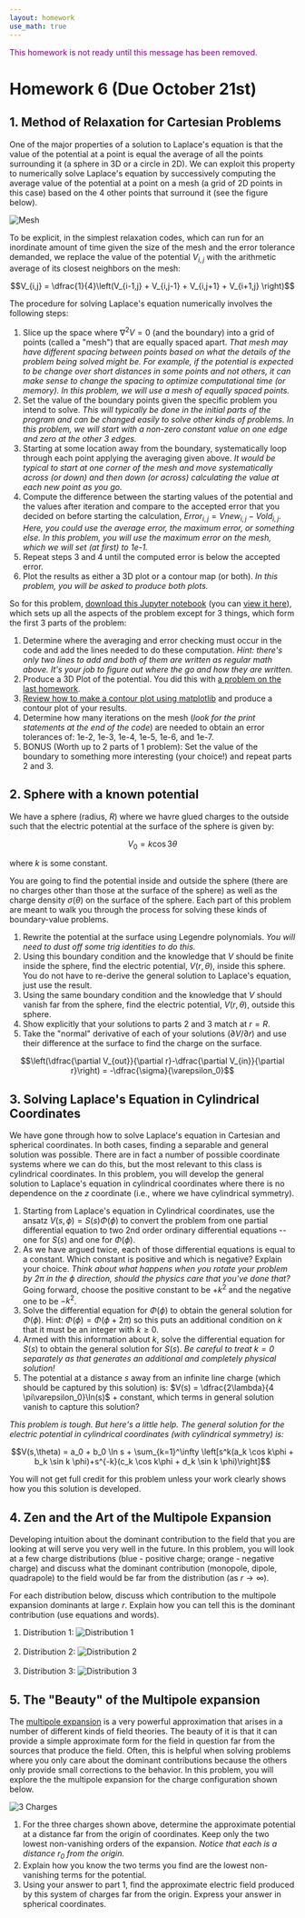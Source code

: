 ```yaml
---
layout: homework
use_math: true
---
```


<p style="color: purple">This homework is not ready until this message has been removed.</p>

# Homework 6 (Due October 21st)

## 1. Method of Relaxation for Cartesian Problems

One of the major properties of a solution to Laplace's equation is that the value of the potential at a point is equal the average of all the points surrounding it (a sphere in 3D or a circle in 2D). We can exploit this property to numerically solve Laplace's equation by successively computing the average value of the potential at a point on a mesh (a grid of 2D points in this case) based on the 4 other points that surround it (see the figure below).

![Mesh](./images/hw6/mesh.png)

To be explicit, in the simplest relaxation codes, which can run for an inordinate amount of time given the size of the mesh and the error tolerance demanded, we replace the value of the potential $V_{i,j}$ with the arithmetic average of its closest neighbors on the mesh:

$$V_{i,j} = \dfrac{1}{4}\left(V_{i-1,j} + V_{i,j-1} + V_{i,j+1} + V_{i+1,j}  \right)$$

The procedure for solving Laplace's equation numerically involves the following steps:

1. Slice up the space where $\nabla^2 V = 0$ (and the boundary) into a grid of points (called a "mesh") that are equally spaced apart. *That mesh may have different spacing between points based on what the details of the problem being solved might be. For example, if the potential is expected to be change over short distances in some points and not others, it can make sense to change the spacing to optimize computational time (or memory). In this problem, we will use a mesh of equally spaced points.*
2. Set the value of the boundary points given the specific problem you intend to solve. *This will typically be done in the initial parts of the program and can be changed easily to solve other kinds of problems. In this problem, we will start with a non-zero constant value on one edge and zero at the other 3 edges.*
3. Starting at some location away from the boundary, systematically loop through each point applying the averaging given above. *It would be typical to start at one corner of the mesh and move systematically across (or down) and then down (or across) calculating the value at each new point as you go.*
4. Compute the difference between the starting values of the potential and the values after iteration and compare to the accepted error that you decided on before starting the calculation, $Error_{i,j} = Vnew_{i,j}-Vold_{i,j}$. *Here, you could use the average error, the maximum error, or something else. In this problem, you will use the maximum error on the mesh, which we will set (at first) to 1e-1.*
5. Repeat steps 3 and 4 until the computed error is below the accepted error.
6. Plot the results as either a 3D plot or a contour map (or both). *In this problem, you will be asked to produce both plots.*

So for this problem, [download this Jupyter notebook](../jupyter/HW6-MethodOfRelaxation.ipynb) (you can [view it here](https://github.com/dannycab/phy481msu/blob/gh-pages/jupyter/HW6-MethodOfRelaxation.ipynb)), which sets up all the aspects of the problem except for 3 things, which form the first 3 parts of the problem:

1. Determine where the averaging and error checking must occur in the code and add the lines needed to do these computation. *Hint: there's only two lines to add and both of them are written as regular math above. It's your job to figure out where the go and how they are written.*
2. Produce a 3D Plot of the potential. You did this with [a problem on the last homework](./homework6.html).
3. [Review how to make a contour plot using matplotlib](http://matplotlib.org/examples/pylab_examples/contour_demo.html) and produce a contour plot of your results.
4. Determine how many iterations on the mesh (*look for the print statements at the end of the code*) are needed to obtain an error tolerances of: 1e-2, 1e-3, 1e-4, 1e-5, 1e-6, and 1e-7.
5. BONUS (Worth up to 2 parts of 1 problem): Set the value of the boundary to something more interesting (your choice!) and repeat parts 2 and 3.

## 2. Sphere with a known potential

We have a sphere (radius, $R$) where we havre glued charges to the outside such that the electric potential at the surface of the sphere is given by:

$$V_0 = k \cos 3\theta$$

where $k$ is some constant.

You are going to find the potential inside and outside the sphere (there are no charges other than those at the surface of the sphere) as well as the charge density $\sigma(\theta)$ on the surface of the sphere. Each part of this problem are meant to walk you through the process for solving these kinds of boundary-value problems.

1. Rewrite the potential at the surface using Legendre polynomials. *You will need to dust off some trig identities to do this.*
2. Using this boundary condition and the knowledge that $V$ should be finite inside the sphere, find the electric potential, $V(r,\theta)$, inside this sphere. You do not have to re-derive the general solution to Laplace's equation, just use the result.
3. Using the same boundary condition and the knowledge that $V$ should vanish far from the sphere, find the electric potential, $V(r,\theta)$, outside this sphere.
4. Show explicitly that your solutions to parts 2 and 3 match at $r=R$.
5. Take the "normal" derivative of each of your solutions ($\partial V/\partial r$) and use their difference at the surface to find the charge on the surface.

$$\left(\dfrac{\partial V_{out}}{\partial r}-\dfrac{\partial V_{in}}{\partial r}\right) = -\dfrac{\sigma}{\varepsilon_0}$$


## 3. Solving Laplace's Equation in Cylindrical Coordinates

We have gone through how to solve Laplace's equation in Cartesian and spherical coordinates. In both cases, finding a separable and general solution was possible. There are in fact a number of possible coordinate systems where we can do this, but the most relevant to this class is cylindrical coordinates. In this problem, you will develop the general solution to Laplace's equation in cylindrical coordinates where there is no dependence on the $z$ coordinate (i.e., where we have cylindrical symmetry).

1. Starting from Laplace's equation in Cylindrical coordinates, use the ansatz $V(s,\phi) = S(s)\Phi(\phi)$ to convert the problem from one partial differential equation to two 2nd order ordinary differential equations -- one for $S(s)$ and one for $\Phi(\phi)$.
2. As we have argued twice, each of those differential equations is equal to a constant. Which constant is positive and which is negative? Explain your choice. *Think about what happens when you rotate your problem by 2$\pi$ in the $\phi$ direction, should the physics care that you've done that?* Going forward, choose the positive constant to be $+k^2$ and the negative one to be $-k^2$.
3. Solve the differential equation for $\Phi(\phi)$ to obtain the general solution for $\Phi(\phi)$. Hint: $\Phi(\phi) = \Phi(\phi + 2\pi)$ so this puts an additional condition on $k$ that it must be an integer with $k \geq 0$.
4. Armed with this information about $k$, solve the differential equation for $S(s)$ to obtain the general solution for $S(s)$. *Be careful to treat $k=0$ separately as that generates an additional and completely physical solution!*
5. The potential at a distance $s$ away from an infinite line charge (which should be captured by this solution) is: $V(s) = \dfrac{2\lambda}{4 \pi\varepsilon_0}\ln(s)$ + constant, which terms in general solution vanish to capture this solution?

*This problem is tough. But here's a little help. The general solution for the electric potential in cylindrical coordinates (with cylindrical symmetry) is:*

$$V(s,\theta) = a_0 + b_0 \ln s + \sum_{k=1}^\infty \left[s^k(a_k \cos k\phi + b_k \sin k \phi)+s^{-k}(c_k \cos k\phi + d_k \sin k \phi)\right]$$

You will not get full credit for this problem unless your work clearly shows how you this solution is developed.

## 4. Zen and the Art of the Multipole Expansion

Developing intuition about the dominant contribution to the field that you are looking at will serve you very well in the future. In this problem, you will look at a few charge distributions (blue - positive charge; orange - negative charge) and discuss what the dominant contribution (monopole, dipole, quadrapole) to the field would be far from the distribution (as $r \rightarrow \infty$).

For each distribution below, discuss which contribution to the multipole expansion dominants at large $r$. Explain how you can tell this is the dominant contribution (use equations and words).

1. Distribution 1: ![Distribution 1](./images/hw6/distribution1.png)<br/><br/>
2. Distribution 2: ![Distribution 2](./images/hw6/distribution2.png)<br/><br/>
3. Distribution 3: ![Distribution 3](./images/hw6/distribution3.png)

## 5. The "Beauty" of the Multipole expansion

The [multipole expansion](https://en.wikipedia.org/wiki/Multipole_expansion) is a very powerful approximation that arises in a number of different kinds of field theories. The beauty of it is that it can provide a simple approximate form for the field in question far from the sources that produce the field. Often, this is helpful when solving problems where you only care about the dominant contributions because the others only provide small corrections to the behavior. In this problem, you will explore the the multipole expansion for the charge configuration shown below.

![3 Charges](./images/hw6/multipole.png)

1. For the three charges shown above, determine the approximate potential at a distance far from the origin of coordinates. Keep only the two lowest non-vanishing orders of the expansion. *Notice that each is a distance $r_0$ from the origin.*
2. Explain how you know the two terms you find are the lowest non-vanishing terms for the potential.
3. Using your answer to part 1, find the approximate electric field produced by this system of charges far from the origin. Express your answer in spherical coordinates.
